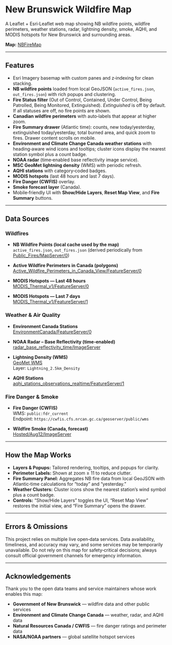 # New Brunswick Wildfire Map

A Leaflet + Esri‑Leaflet web map showing NB wildfire points, wildfire perimeters, weather stations, radar, lightning density, smoke, AQHI, and MODIS hotspots for New Brunswick and surrounding areas.

**Map:** [NBFireMap](https://nbfiremap.github.io/NBFireMap/)

---

## Features

- Esri Imagery basemap with custom panes and z‑indexing for clean stacking.
- **NB wildfire points** loaded from local GeoJSON (`active_fires.json`, `out_fires.json`) with rich popups and clustering.
- **Fire Status filter** (Out of Control, Contained, Under Control, Being Patrolled, Being Monitored, Extinguished). *Extinguished* is off by default. If all statuses are off, no fire points are shown.
- **Canadian wildfire perimeters** with auto‑labels that appear at higher zoom.
- **Fire Summary drawer** (Atlantic time): counts, new today/yesterday, extinguished today/yesterday, total burned area, and quick zoom to fires. Drawer content scrolls on mobile.
- **Environment and Climate Change Canada weather stations** with heading‑aware wind icons and tooltips; cluster icons display the nearest station symbol plus a count badge.
- **NOAA radar** (time‑enabled base reflectivity image service).
- **MSC GeoMet lightning density** (WMS) with periodic refresh.
- **AQHI stations** with category‑coded badges.
- **MODIS hotspots** (last 48 hours and last 7 days).
- **Fire Danger (CWFIS)** overlay.
- **Smoke forecast layer** (Canada).
- Mobile‑friendly UI with **Show/Hide Layers**, **Reset Map View**, and **Fire Summary** buttons.

---

## Data Sources

### Wildfires
- **NB Wildfire Points (local cache used by the map)**  
  `active_fires.json`, `out_fires.json` (derived periodically from  
  [Public_Fires/MapServer/0](https://gis-erd-der.gnb.ca/arcgis/rest/services/Fire_Dashboards/Public_Fires/MapServer/0))

- **Active Wildfire Perimeters in Canada (polygons)**  
  [Active_Wildfire_Perimeters_in_Canada_View/FeatureServer/0](https://services.arcgis.com/wjcPoefzjpzCgffS/ArcGIS/rest/services/Active_Wildfire_Perimeters_in_Canada_View/FeatureServer/0)

- **MODIS Hotspots — Last 48 hours**  
  [MODIS_Thermal_v1/FeatureServer/0](https://services9.arcgis.com/RHVPKKiFTONKtxq3/arcgis/rest/services/MODIS_Thermal_v1/FeatureServer/0)

- **MODIS Hotspots — Last 7 days**  
  [MODIS_Thermal_v1/FeatureServer/1](https://services9.arcgis.com/RHVPKKiFTONKtxq3/arcgis/rest/services/MODIS_Thermal_v1/FeatureServer/1)

### Weather & Air Quality
- **Environment Canada Stations**  
  [EnvironmentCanada/FeatureServer/0](https://services.arcgis.com/zmLUiqh7X11gGV2d/arcgis/rest/services/EnvironmentCanada/FeatureServer/0)

- **NOAA Radar – Base Reflectivity (time‑enabled)**  
  [radar_base_reflectivity_time/ImageServer](https://mapservices.weather.noaa.gov/eventdriven/rest/services/radar/radar_base_reflectivity_time/ImageServer)

- **Lightning Density (WMS)**  
  [GeoMet WMS](https://geo.weather.gc.ca/geomet?service=WMS&request=GetCapabilities&version=1.3.0)  
  Layer: `Lightning_2.5km_Density`

- **AQHI Stations**  
  [aqhi_stations_observations_realtime/FeatureServer/1](https://services.arcgis.com/wjcPoefzjpzCgffS/ArcGIS/rest/services/aqhi_stations_observations_realtime/FeatureServer/1)

### Fire Danger & Smoke
- **Fire Danger (CWFIS)**  
  WMS: `public:fdr_current`  
  Endpoint: `https://cwfis.cfs.nrcan.gc.ca/geoserver/public/wms`

- **Wildfire Smoke (Canada, forecast)**  
  [Hosted/Aug12/ImageServer](https://enterpriseim.esriservices.ca/server/rest/services/Hosted/Aug12/ImageServer)

---

## How the Map Works

- **Layers & Popups:** Tailored rendering, tooltips, and popups for clarity.
- **Perimeter Labels:** Shown at zoom ≥ 11 to reduce clutter.
- **Fire Summary Panel:** Aggregates NB fire data from local GeoJSON with Atlantic‑time calculations for “today” and “yesterday.”
- **Weather Clusters:** Cluster icons show the nearest station’s wind symbol plus a count badge.
- **Controls:** “Show/Hide Layers” toggles the UI, “Reset Map View” restores the initial view, and “Fire Summary” opens the drawer.

---

## Errors & Omissions

This project relies on multiple live open‑data services. Data availability, timeliness, and accuracy may vary, and some services may be temporarily unavailable. Do not rely on this map for safety‑critical decisions; always consult official government channels for emergency information.

---

## Acknowledgements

Thank you to the open data teams and service maintainers whose work enables this map:

- **Government of New Brunswick** — wildfire data and other public services  
- **Environment and Climate Change Canada** — weather, radar, and AQHI data  
- **Natural Resources Canada / CWFIS** — fire danger ratings and perimeter data  
- **NASA/NOAA partners** — global satellite hotspot services
